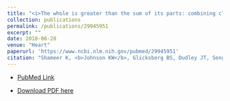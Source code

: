 ```yaml
---
title: "<i>The whole is greater than the sum of its parts: combining classical statistical and machine intelligence methods in medicine</i>"
collection: publications
permalink: /publications/29945951
excerpt: "" 
date: 2018-06-28
venue: "Heart"
paperurl: 'https://www.ncbi.nlm.nih.gov/pubmed/29945951'
citation: "Shameer K, <b>Johnson KW</b>, Glicksberg BS, Dudley JT, Sengupta PP. Heart. 2018 Jul;104(14):1228. doi: 10.1136/heartjnl-2018-313377. No abstract available.  PubMed ID: 29945951"
---
```


* [PubMed Link](https://www.ncbi.nlm.nih.gov/pubmed/29945951)

* [Download PDF here](https://kippjohnson.com/files/29945951.pdf)

<script type='text/javascript' src='https://d1bxh8uas1mnw7.cloudfront.net/assets/embed.js'></script>
<div class='altmetric-embed' data-badge-type="medium-donut" data-pmid="29945951" data-hide-no-mentions="true" data-hide-less-than="1" class="altmetric-embed"></div>
